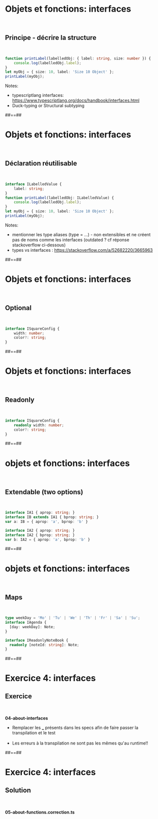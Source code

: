 <!-- .slide: class="with-code inconsolata" -->
# Objets et fonctions: interfaces
<br>

## Principe - décrire la structure
<br>

```typescript
function printLabel(labelledObj: { label: string, size: number }) {
    console.log(labelledObj.label);
}
let myObj = { size: 10, label: 'Size 10 Object' };
printLabel(myObj);
```
<!-- .element: class="big-code" -->
Notes:
- typescriptlang interfaces: https://www.typescriptlang.org/docs/handbook/interfaces.html
- Duck-typing or Structural subtyping

##==##

<!-- .slide: class="with-code inconsolata" -->
# Objets et fonctions: interfaces
<br>

## Déclaration réutilisable
<br>

```typescript
interface ILabelledValue {
    label: string;
}
function printLabel(labelledObj: ILabelledValue) {
    console.log(labelledObj.label);
}
let myObj = { size: 10, label: 'Size 10 Object' };
printLabel(myObj);
```
<!-- .element: class="big-code" -->
Notes:
- mentionner les type aliases (type = ...) - non extensibles et ne créent pas de noms comme les interfaces (outdated ? cf réponse  stackoverflow ci-dessous)
- types vs interfaces : https://stackoverflow.com/a/52682220/3665963

##==##

<!-- .slide: class="with-code inconsolata" -->
# Objets et fonctions: interfaces
<br>

## Optional
<br>

```typescript
interface ISquareConfig {
    width: number;
    color?: string;
}
```
<!-- .element: class="big-code" -->

##==##

<!-- .slide: class="with-code inconsolata" -->
# Objets et fonctions: interfaces
<br>

## Readonly
<br>

```typescript
interface ISquareConfig {
    readonly width: number;
    color?: string;
}
```
<!-- .element: class="big-code" -->

##==##

<!-- .slide: class="with-code inconsolata" -->
# objets et fonctions: interfaces
<br>

## Extendable (two options)
<br>

```typescript
interface IA1 { aprop: string; }
interface IB extends IA1 { bprop: string; }
var a: IB = { aprop: 'a', bprop: 'b' }

interface IA2 { aprop: string; }
interface IA2 { bprop: string; }
var b: IA2 = { aprop: 'a', bprop: 'b' }
```
<!-- .element: class="big-code" -->

##==##

<!-- .slide: class="with-code inconsolata" -->
# objets et fonctions: interfaces
<br>

## Maps
<br>

```typescript
type weekDay = 'Mo' | 'Tu' | 'We' | 'Th' | 'Fr' | 'Sa' | 'Su';
interface IAgenda { 
  [day: weekDay]: Note; 
}

interface IReadonlyNoteBook { 
  readonly [noteId: string]: Note; 
}
```
<!-- .element: class="big-code" -->

##==##

<!-- .slide: class="exercice" -->
# Exercice 4: interfaces
## Exercice
<br><br>
<span class="center"><b>04-about-interfaces</b></span>
<br>

- Remplacer les <b>_</b> présents dans les specs afin de faire passer la transpilation et le test<br><br>
- Les erreurs à la transpilation ne sont pas les mêmes qu'au runtime!!

##==##

<!-- .slide: class="exercice" -->
# Exercice 4: interfaces
## Solution
<br><br>
<span class="full-center"><b>05-about-functions.correction.ts</b></span>
